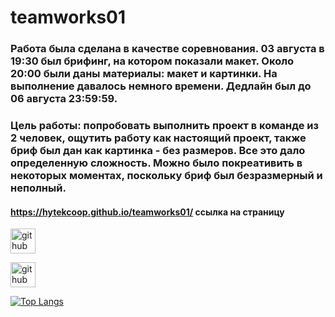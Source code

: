 # teamworks01
### Работа была сделана в качестве соревнования. 03 августа в 19:30 был брифинг, на котором показали макет. Около 20:00 были даны материалы: макет и картинки. На выполнение давалось немного времени. Дедлайн был до 06 августа 23:59:59.

### Цель работы: попробовать выполнить проект в команде из 2 человек, ощутить работу как настоящий проект, также бриф был дан как картинка - без размеров. Все это дало определенную сложность. Можно было покреативить в некоторых моментах, поскольку бриф был безразмерный и неполный.

#### https://hytekcoop.github.io/teamworks01/ ссылка на страницу

[<img src='https://cdn.jsdelivr.net/npm/simple-icons@3.0.1/icons/github.svg' alt='github' height='40'>](https://github.com/Anuche)

[<img src='https://cdn.jsdelivr.net/npm/simple-icons@3.0.1/icons/github.svg' alt='github' height='40'>](https://github.com/HyTekCoop)

[![Top Langs](https://github-readme-stats.vercel.app/api/top-langs/?username=Anuche)](https://github.com/anuraghazra/github-readme-stats)